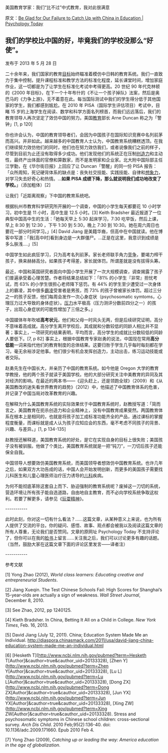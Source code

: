 美国教育学家：我们“比不过”中式教育，我对此很满意

原文：[Be Glad for Our Failure to Catch Up with China in Education | Psychology Today](https://www.psychologytoday.com/us/blog/freedom-learn/201305/be-glad-our-failure-catch-china-in-education)

## 我们的学校比中国的好，毕竟我们的学校没那么“好使”。

发布于 2013 年 5 月 28 日

二十余年来，我们国家的教育[目标](https://www.psychologytoday.com/us/basics/motivation)始终瞄准着模仿中日韩的教育系统。我们一直致力于集中控制，提升课程标准和教学方法的标准化程度，延长课堂时间，增加家庭作业，这一切都是为了让学生在标准化考试中考得更高。20 世纪 90 年代克林顿的《2000 年目标》，在下一个十年布什的《不让一个孩子掉队》法案，然后是奥巴马的《力争上游》，无不着意在此。每当国际测试中我们的学生得分低于其他国家的学生，我们都感到尴尬。在 2010 年 PISA（国际学生评估项目）考试中，目睹 15 岁的上海学生在阅读、数学和科学方面名列榜首，而我们远远落后，我们的教育领导人再次坚定了效仿中国的努力。美国[教育](https://www.psychologytoday.com/us/basics/Education)部长 Arne Duncan 称之为「警钟」[1, p 120]

你也许会认为，中国的教育领导者们，会因为中国孩子在国际知识竞赛中名列前茅而高兴。并非如此。越来越多的中国教育人士认为，中国教育系统糟糕透顶。在我们继续努力效仿他们的同时，他们也在努力效仿我们，或者说像我们之前的样子，尽管到目前为止还没有取得多少成功。他们发现他们的系统正在压制[创造力](https://www.psychologytoday.com/us/basics/creativity)和主动性，最终产出体面的官僚和算数家，而不是发明家和企业家。北大附中国际部主任江学勤，在《华尔街日报》上回应了让 Duncan「警醒」的同一份 PISA 报告：「众所周知，死记硬背体系的缺点是：丧失社交技能、实践技能、自律和[想象力](https://www.psychologytoday.com/us/basics/imagination)，对学习失去好奇心和热情。…**如果 PISA 成绩下降，那么就说明我们成功地改变了学校。**」（添加粗体）[2] 

让我们「近距离观察」下中国的教育系统吧。

根据杭州市教育科学研究所开展的一个调查，中国的小学生每天都要花 10 小时学习，初中生是 11 小时，高中生是 12.5 小时。[3] Keith Bradsher 最近报道了一位典型中国高中生的生活：「她每天早上 5:30 起床学习，7:30 吃早饭，然后上课，早上 8:30 到 12:30 ，下午 1:30 到 5:30，晚上 7:30 到 10:30。她在周六周日也要花一部分时间学习。」[4] David Jiang 是美籍华裔，但高中在中国就读。他在博客中写道：「我[高中时]看到身边是一大群僵尸。…正是在这里，我意识到成绩是多么肤浅….」[5]

中国学生如此疯狂学习，只为高考名列前茅。家长老师联手角力[竞争](https://www.psychologytoday.com/us/basics/sport-and-competition)，要竭力榨干孩子，换来赫赫高分。如果孩子考得差，家长就体罚。所谓差就是没有拔得头筹。

最近，中国和英国研究者面向中国小学生开展了一次大规模调查，调查揭露了孩子们普遍承受着心理苦楚。作者将结果总结如下：「81% 的小学生『非常』担忧考试，而 63% 的小学生很担心老师降下惩罚。有 44% 的学生至少遭受过一次身体上的霸凌，其中很多[霸凌](https://www.psychologytoday.com/us/basics/bullying)受害者是男孩，而 73% 的孩子曾被家长体罚。超过三分之一的孩子反馈，他们每周会发作一次心身症状（psychosomatic symtoms，心理压力过大导致的身体症状）。[压力](https://www.psychologytoday.com/us/basics/stress)水平极高（压力测评分数前四分之一）的孩子，出现心身症状的可能性增加了三倍之多。」

中国媒体年年吹嘘**高考状元**，他们和父母一时风头无两，但是后续研究证明，高分不意味着高成就。高分学生离开学校后，其成就和分数较低的同龄人相比并不显著；事实上，一项研究的结果表明，平均而言，高分学生的成就比分数较低的同龄人要低下。[7, p 82] 事实上，根据中国教育专家赵勇的说法，中国现在常用**高分低能**一词来指代他们的教育制度的总体结果。这要归咎于学生几乎每时每刻都在学习，毫无余裕涉足他事。他们很少有机会发挥创造力，主动出击，练习运动技能或者交际。

赵勇先生在中国长大，并亲历了中国的教育系统。如今他是 Oregon 大学的教育学教授，他的两个孩子就读于美国学校。他的大部分研究关注中美教育的异同及其对经济的影响。在最近的两本书——《迎头赶上，还是领跑全球》（2009）和《从美国教改的迷失看世界教育的趋势》（2012）中，他描述了中国教育体系的危害，并记录了中国当局对改革教育的兴趣。

在解释为什么美国教育系统的实际效果优于中国教育系统时，赵教授写道：「简而言之，美国教育在扼杀创造力和企业精神上，没有中国教育成果斐然。两国教育体系在根本上是相同的，也就是将孩子加工成标准功能齐全的产品，通过课标的掌握程度衡量，而课标就是成人认为孩子应知应会的东西，毫不考虑不同孩子的背景、兴趣、与差异。」[1, p 134-135]

赵教授还解释道，美国教育系统的好处，是它在实现自身的目标上很失败；美国孩子没有被驯服。他做了个类比，美国教育系统就是一把“钝刀”，一刀切后孩子还能保全自我。

中国领导人想要效仿美国教育系统，而美国领导者想效仿中国教育系统。也许几年之后，如果双方大功告成的话，中国人会开始发明创新，而更多的美国孩子需要找儿科医生和儿童心理医师治疗压力诱导的[儿科](https://www.psychologytoday.com/us/basics/child-development)疾病。

为何不能彻底革除这套自上而下、胁迫强制的教育系统呢？废掉这一刀切的系统，营造环境让所有孩子能自选道路，自由地自主教育，而不必向学校系统争取这权利。若要了解更多，请参见《[玩耍精神](http://www.amazon.com/Free-Learn-Unleashing-Instinct-Self-Reliant/dp/0465084990/ref=tmm_pap_title_0?_encoding=UTF8&qid=&sr=)》。

\-----------

此时此刻，你对这一切有什么看法？……这篇文章，从某种意义上来说，也为所有人提供了交流的平台。你的疑问、感悟、故事、观点都会被我以及阅读这篇文章的所有人尊重，无论我们是否赞同。文章的原网址 Psychology Today 不支持评论了，但你可以在我的[脸书](https://www.facebook.com/peter.gray.3572)上留言……关注我之后，我们可以讨论更多有趣的话题。（当然，鼓励大家在这篇文章下面的评论区里发言——译者注）

\-----------

参考文献

[1] Yong Zhao (2012), *World class learners: Educating creative and entrepreneurial Students*.

[2] Jiang Xueqin. The Test Chinese Schools Fail: High Scores for Shanghai’s 15-year-olds are actually a sign of weakness. *Wall Street Journal*, December 8, 2010.

[3] See Zhao, 2012, pp 1240125.

[4] Kieth Bradsher. In China, Betting It All on a Child in College. *New York Times*, Feb. 16, 2013.

[5] David Jiang (July 12, 2011). China; Education System Made Me an Individual. http://diaspora.chinasmack.com/2011/usa/david-jiang-china-education-system-made-me-an-individual.html

[6] [Hesketh T](http://www.ncbi.nlm.nih.gov/pubmed?term=Hesketh T[Author]&cauthor=true&cauthor_uid=20133328), [Zhen Y](http://www.ncbi.nlm.nih.gov/pubmed?term=Zhen Y[Author]&cauthor=true&cauthor_uid=20133328), [Lu L](http://www.ncbi.nlm.nih.gov/pubmed?term=Lu L[Author]&cauthor=true&cauthor_uid=20133328), [Dong ZX](http://www.ncbi.nlm.nih.gov/pubmed?term=Dong ZX[Author]&cauthor=true&cauthor_uid=20133328), [Jun YX](http://www.ncbi.nlm.nih.gov/pubmed?term=Jun YX[Author]&cauthor=true&cauthor_uid=20133328), [Xing ZW](http://www.ncbi.nlm.nih.gov/pubmed?term=Xing ZW[Author]&cauthor=true&cauthor_uid=20133328). Stress and psychosomatic symptoms in Chinese school children: cross-sectional survey. *Arch Dis Child*. 2010 Feb;95(2):136-40. doi: 10.1136/adc.2009.171660. Epub 2010 Feb 4.

[7] Yong Zhao (2009), *Catching up or leading the way: America education in the age of globalization*.